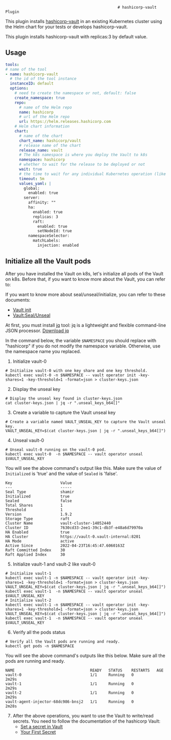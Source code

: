                                                     # hashicorp-vault Plugin

This plugin installs [hashicorp-vault](https://www.vaultproject.io/) in an existing Kubernetes cluster using the Helm chart for your tests or develops hashicorp-vault.

This plugin installs hashicorp-vault with replicas:3 by default value.

## Usage

```yaml
tools:
# name of the tool
- name: hashicorp-vault
  # the id of the tool instance
  instanceID: default
  options:
    # need to create the namespace or not, default: false
    create_namespace: true
    repo:
      # name of the Helm repo
      name: hashicorp
      # url of the Helm repo
      url: https://helm.releases.hashicorp.com
    # Helm chart information
    chart:
      # name of the chart
      chart_name: hashicorp/vault
      # release name of the chart
      release_name: vault
      # The k8s namespace is where you deploy the Vault to k8s
      namespace: hashicorp
      # whether to wait for the release to be deployed or not
      wait: true
      # the time to wait for any individual Kubernetes operation (like Jobs for hooks). This defaults to 5m0s
      timeout: 5m
      values_yaml: |
        global:
          enabled: true
        server:
          affinity: ""
          ha:
            enabled: true
            replicas: 3
            raft:
              enabled: true
              setNodeId: true
          namespaceSelector:
            matchLabels:
              injection: enabled
```

## Initialize all the Vault pods

After you have installed the Vault on k8s, let's initialize all pods of the Vault on k8s. Before that, if you want to know more about the Vault, you can refer to:

If you want to know more about seal/unseal/initialize, you can refer to these documents:
- [Vault init](https://www.vaultproject.io/docs/commands/operator/init)
- [Vault:Seal/Unseal](https://www.vaultproject.io/docs/concepts/seal)

At first, you must install [jq](https://stedolan.github.io/jq/) tool: jq is a lightweight and flexible command-line JSON processor.
[Download jq](https://stedolan.github.io/jq/download/)

In the command below, the variable `$NAMESPACE` you should replace with "hashicorp" if you do not modify the namespace variable.
Otherwise, use the namespace name you replaced.

1. Initialize vault-0
```
# Initialize vault-0 with one key share and one key threshold.
kubectl exec vault-0 -n $NAMESPACE -- vault operator init -key-shares=1 -key-threshold=1 -format=json > cluster-keys.json
```
2. Display the unseal key
```
# Display the unseal key found in cluster-keys.json
cat cluster-keys.json | jq -r ".unseal_keys_b64[]"
```
3. Create a variable to capture the Vault unseal key
```
# Create a variable named VAULT_UNSEAL_KEY to capture the Vault unseal key.
VAULT_UNSEAL_KEY=$(cat cluster-keys.json | jq -r ".unseal_keys_b64[]")
```
4. Unseal vault-0
```
# Unseal vault-0 running on the vault-0 pod.
kubectl exec vault-0  -n $NAMESPACE -- vault operator unseal $VAULT_UNSEAL_KEY
```
You will see the above command's output like this. Make sure the value of `Initialized` is 'true' and the value of `Sealed` is 'false'.
```shell
Key                     Value
---                     -----
Seal Type               shamir
Initialized             true
Sealed                  false
Total Shares            1
Threshold               1
Version                 1.9.2
Storage Type            raft
Cluster Name            vault-cluster-14052440
Cluster ID              7630cd33-2ee1-39c1-db3f-e48a6d79970a
HA Enabled              true
HA Cluster              https://vault-0.vault-internal:8201
HA Mode                 active
Active Since            2022-04-23T16:45:47.6060163Z
Raft Committed Index    30
Raft Applied Index      30
```

5. Initialize vault-1 and vault-2 like vault-0

```shell
# Initialize vault-1
kubectl exec vault-1 -n $NAMESPACE -- vault operator init -key-shares=1 -key-threshold=1 -format=json > cluster-keys.json
VAULT_UNSEAL_KEY=$(cat cluster-keys.json | jq -r ".unseal_keys_b64[]")
kubectl exec vault-1  -n $NAMESPACE -- vault operator unseal $VAULT_UNSEAL_KEY
# Initialize vault-2
kubectl exec vault-1 -n $NAMESPACE -- vault operator init -key-shares=1 -key-threshold=1 -format=json > cluster-keys.json
VAULT_UNSEAL_KEY=$(cat cluster-keys.json | jq -r ".unseal_keys_b64[]")
kubectl exec vault-1  -n $NAMESPACE -- vault operator unseal $VAULT_UNSEAL_KEY
```

6. Verify all the pods status
```
# Verify all the Vault pods are running and ready.
kubectl get pods -n $NAMESPACE
```

You will see the above command's outputs like this below. Make sure all the pods are running and ready.
```
NAME                                 READY   STATUS    RESTARTS   AGE
vault-0                              1/1     Running   0          2m29s
vault-1                              1/1     Running   0          2m29s
vault-2                              1/1     Running   0          2m29s
vault-agent-injector-68dc986-bnsj2   1/1     Running   0          2m28s
```

7. After the above operations, you want to use the Vault to write/read secrets. You need to follow the documentation of the hashicorp Vault:
    - [Set a secret in Vault](https://learn.hashicorp.com/tutorials/vault/kubernetes-minikube?in=vault/kubernetes#set-a-secret-in-vault)
    - [Your First Secret](https://learn.hashicorp.com/tutorials/vault/getting-started-first-secret)
